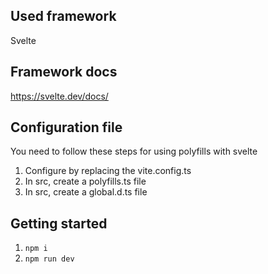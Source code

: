 ## Used framework
Svelte

## Framework docs
https://svelte.dev/docs/

## Configuration file
You need to follow these steps for using polyfills with svelte 
1. Configure by replacing the vite.config.ts
2. In src, create a polyfills.ts file
3. In src, create a global.d.ts file

## Getting started
1. `npm i`
2. `npm run dev`